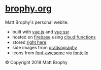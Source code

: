 # [brophy.org](brophy.org)

Matt Brophy's personal webite.

* built with [vue.js](https://vuejs.org/) and [vue ssr](https://ssr.vuejs.org/)
* hosted on [firebase](https://firebase.google.com) using [cloud functions](https://firebase.google.com/products/functions)
* stored [right here](https://www.github.com/brophdawg11/brophy.org)
* side images from [gratisography](http://www.gratisography.com/)
* icons from [font-awesome](http://fortawesome.github.io/Font-Awesome/) via [fontello](http://fontello.com/)

&copy; Copyright 2018 Matt Brophy
